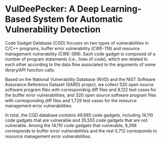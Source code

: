 # VulDeePecker: A Deep Learning-Based System for Automatic Vulnerability Detection

Code Gadget Database (CGD) focuses on two types of vulnerabilities in C/C++ programs, buﬀer error vulnerability (CWE-119) and resource management vulnerability (CWE-399).  Each code gadget is composed of a number of program statements (i.e., lines of code), which are related to each other according to the data ﬂow associated to the arguments of some library/API function calls.

Based on the National Vulnerability Database (NVD) and the NIST Software Assurance Reference Dataset (SARD) project, we collect 520 open source software program files with corresponding diff files and 8,122 test cases for the buﬀer error vulnerabilities, and 320 open source software program files with corresponding diff files and 1,729 test cases for the resource management error vulnerabilities.

In total, the CGD database contains 49,665 code gadgets, including 14,110 code gadgets that are vulnerable and 35,555 code gadgets that are not vulnerable. Among the 14,110 code gadgets that vulnerable, 8,398 corresponds to buﬀer error vulnerabilities and the rest 5,712 corresponds to resource management error vulnerabilities.


